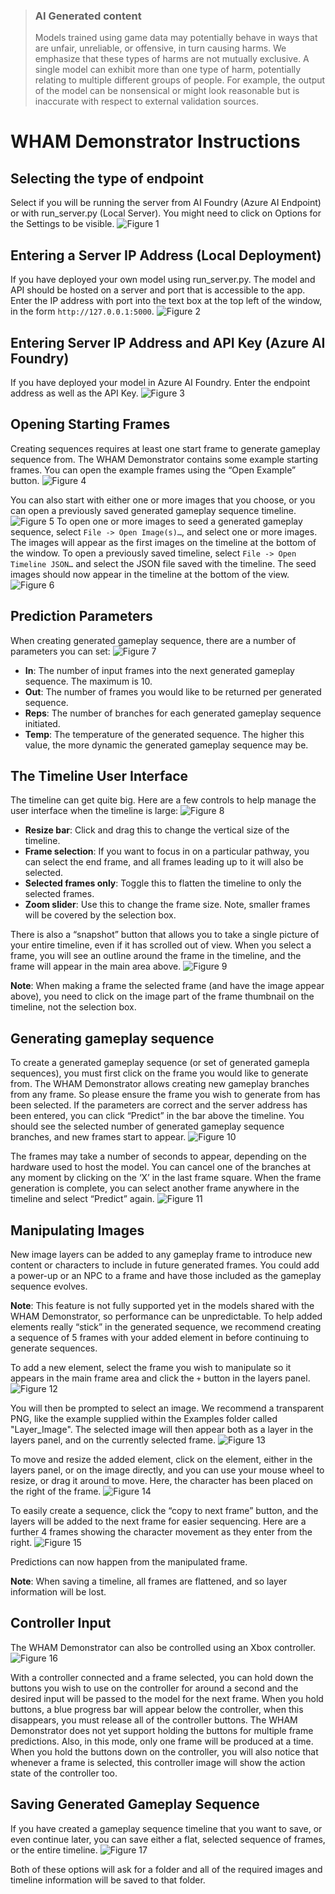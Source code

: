 > ### AI Generated content
> Models trained using game data may potentially behave in ways that are unfair, unreliable, or offensive, in turn causing harms. We emphasize that these types of harms are not mutually exclusive. A single model can exhibit more than one type of harm, potentially relating to multiple different groups of people. For example, the output of the model can be nonsensical or might look reasonable but is inaccurate with respect to external validation sources.

# WHAM Demonstrator Instructions

## Selecting the type of endpoint
Select if you will be running the server from AI Foundry (Azure AI Endpoint) or with run_server.py (Local Server).
You might need to click on Options for the Settings to be visible.
![Figure 1](../assets/Demonstrator/Fig_01.png)

## Entering a Server IP Address (Local Deployment)
If you have deployed your own model using run_server.py. The model and API should be hosted on a server and port that is accessible to the app. Enter the IP address with port into the text box at the top left of the window, in the form `http://127.0.0.1:5000`.
![Figure 2](../assets/Demonstrator/Fig_02.png)

## Entering Server IP Address and API Key (Azure AI Foundry)
If you have deployed your model in Azure AI Foundry. Enter the endpoint address as well as the API Key.
![Figure 3](../assets/Demonstrator/Fig_03.png)

## Opening Starting Frames
Creating sequences requires at least one start frame to generate gameplay sequence from. The WHAM Demonstrator contains some example starting frames. You can open the example frames using the “Open Example” button.
![Figure 4](../assets/Demonstrator/Fig_04.png)

You can also start with either one or more images that you choose, or you can open a previously saved generated gameplay sequence timeline.
![Figure 5](../assets/Demonstrator/Fig_05.png)
To open one or more images to seed a generated gameplay sequence, select `File -> Open Image(s)…`, and select one or more images. The images will appear as the first images on the timeline at the bottom of the window. To open a previously saved timeline, select `File -> Open Timeline JSON…` and select the JSON file saved with the timeline. The seed images should now appear in the timeline at the bottom of the view.
![Figure 6](../assets/Demonstrator/Fig_06.png)

## Prediction Parameters
When creating generated gameplay sequence, there are a number of parameters you can set:
![Figure 7](../assets/Demonstrator/Fig_07.png)
- **In**: The number of input frames into the next generated gameplay sequence. The maximum is 10.
- **Out**: The number of frames you would like to be returned per generated sequence.
- **Reps**: The number of branches for each generated gameplay sequence initiated.
- **Temp**: The temperature of the generated sequence. The higher this value, the more dynamic the generated gameplay sequence may be.

## The Timeline User Interface
The timeline can get quite big. Here are a few controls to help manage the user interface when the timeline is large:
![Figure 8](../assets/Demonstrator/Fig_08.png)
- **Resize bar**: Click and drag this to change the vertical size of the timeline.
- **Frame selection**: If you want to focus in on a particular pathway, you can select the end frame, and all frames leading up to it will also be selected.
- **Selected frames only**: Toggle this to flatten the timeline to only the selected frames.
- **Zoom slider**: Use this to change the frame size. Note, smaller frames will be covered by the selection box.

There is also a “snapshot” button that allows you to take a single picture of your entire timeline, even if it has scrolled out of view. 
When you select a frame, you will see an outline around the frame in the timeline, and the frame will appear in the main area above.
![Figure 9](../assets/Demonstrator/Fig_09.png)

**Note**: When making a frame the selected frame (and have the image appear above), you need to click on the image part of the frame thumbnail on the timeline, not the selection box.

## Generating gameplay sequence
To create a generated gameplay sequence (or set of generated gamepla sequences), you must first click on the frame you would like to generate from. The WHAM Demonstrator allows creating new gameplay branches from any frame. So please ensure the frame you wish to generate from has been selected. If the parameters are correct and the server address has been entered, you can click “Predict” in the bar above the timeline. You should see the selected number of generated gameplay sequence branches, and new frames start to appear.
![Figure 10](../assets/Demonstrator/Fig_10.png)

The frames may take a number of seconds to appear, depending on the hardware used to host the model. You can cancel one of the branches at any moment by clicking on the ‘X’ in the last frame square. When the frame generation is complete, you can select another frame anywhere in the timeline and select “Predict” again.
![Figure 11](../assets/Demonstrator/Fig_11.png)

## Manipulating Images
New image layers can be added to any gameplay frame to introduce new content or characters to include in future generated frames. You could add a power-up or an NPC to a frame and have those included as the gameplay sequence evolves. 

**Note**: This feature is not fully supported yet in the models shared with the WHAM Demonstrator, so performance can be unpredictable. To help added elements really “stick” in the generated sequence, we recommend creating a sequence of 5 frames with your added element in before continuing to generate sequences.

To add a new element, select the frame you wish to manipulate so it appears in the main frame area and click the `+` button in the layers panel. 
![Figure 12](../assets/Demonstrator/Fig_12.png)

You will then be prompted to select an image. We recommend a transparent PNG, like the example supplied within the Examples folder called "Layer_Image". The selected image will then appear both as a layer in the layers panel, and on the currently selected frame.
![Figure 13](../assets/Demonstrator/Fig_13.png)

To move and resize the added element, click on the element, either in the layers panel, or on the image directly, and you can use your mouse wheel to resize, or drag it around to move. Here, the character has been placed on the right of the frame. 
![Figure 14](../assets/Demonstrator/Fig_14.png)

To easily create a sequence, click the “copy to next frame” button, and the layers will be added to the next frame for easier sequencing. Here are a further 4 frames showing the character movement as they enter from the right. 
![Figure 15](../assets/Demonstrator/Fig_15.png)

Predictions can now happen from the manipulated frame.

**Note**: When saving a timeline, all frames are flattened, and so layer information will be lost.

## Controller Input
The WHAM Demonstrator can also be controlled using an Xbox controller. 
![Figure 16](../assets/Demonstrator/Fig_16.png)

With a controller connected and a frame selected, you can hold down the buttons you wish to use on the controller for around a second and the desired input will be passed to the model for the next frame. When you hold buttons, a blue progress bar will appear below the controller, when this disappears, you must release all of the controller buttons. The WHAM Demonstrator does not yet support holding the buttons for multiple frame predictions. Also, in this mode, only one frame will be produced at a time. When you hold the buttons down on the controller, you will also notice that whenever a frame is selected, this controller image will show the action state of the controller too.

## Saving Generated Gameplay Sequence
If you have created a gameplay sequence timeline that you want to save, or even continue later, you can save either a flat, selected sequence of frames, or the entire timeline. 
![Figure 17](../assets/Demonstrator/Fig_17.png)

Both of these options will ask for a folder and all of the required images and timeline information will be saved to that folder.